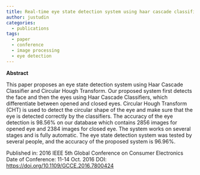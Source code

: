 ```yaml
---
title: Real-time eye state detection system using haar cascade classifier and circular hough transform
author: justudin
categories:
  - publications
tags:
  - paper
  - conference
  - image processing
  - eye detection
---
```

**Abstract**

This paper proposes an eye state detection system using Haar Cascade Classifier and Circular Hough Transform. Our proposed system first detects the face and then the eyes using Haar Cascade Classifiers, which differentiate between opened and closed eyes. Circular Hough Transform (CHT) is used to detect the circular shape of the eye and make sure that the eye is detected correctly by the classifiers. The accuracy of the eye detection is 98.56% on our database which contains 2856 images for opened eye and 2384 images for closed eye. The system works on several stages and is fully automatic. The eye state detection system was tested by several people, and the accuracy of the proposed system is 96.96%.

Published in: 2016 IEEE 5th Global Conference on Consumer Electronics
Date of Conference: 11-14 Oct. 2016
DOI: https://doi.org/10.1109/GCCE.2016.7800424


